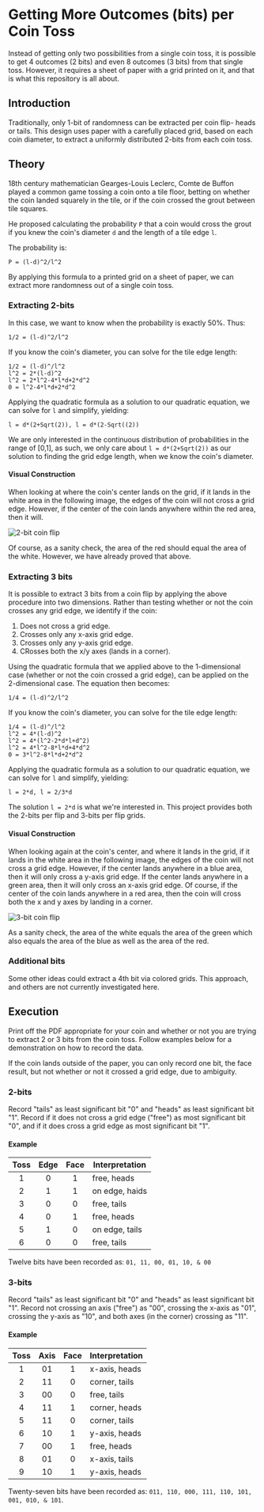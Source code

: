 # Getting More Outcomes (bits) per Coin Toss
Instead of getting only two possibilities from a single coin toss, it is
possible to get 4 outcomes (2 bits) and even 8 outcomes (3 bits) from that
single toss. However, it requires a sheet of paper with a grid printed on it,
and that is what this repository is all about.

## Introduction
Traditionally, only 1-bit of randomness can be extracted per coin flip- heads or
tails. This design uses paper with a carefully placed grid, based on each coin
diameter, to extract a uniformly distributed 2-bits from each coin toss.

## Theory
18th century mathematician Gearges-Louis Leclerc, Comte de Buffon played a
common game tossing a coin onto a tile floor, betting on whether the coin landed
squarely in the tile, or if the coin crossed the grout between tile squares.

He proposed calculating the probability `P` that a coin would cross the grout if
you knew the coin's diameter `d` and the length of a tile edge `l`.

The probability is:

    P = (l-d)^2/l^2

By applying this formula to a printed grid on a sheet of paper, we can extract
more randomness out of a single coin toss.

### Extracting 2-bits
In this case, we want to know when the probability is exactly 50%. Thus:

    1/2 = (l-d)^2/l^2

If you know the coin's diameter, you can solve for the tile edge length:

    1/2 = (l-d)^/l^2
    l^2 = 2*(l-d)^2
    l^2 = 2*l^2-4*l*d+2*d^2
    0 = l^2-4*l*d+2*d^2

Applying the quadratic formula as a solution to our quadratic equation, we can
solve for `l` and simplify, yielding:

    l = d*(2+Sqrt(2)), l = d*(2-Sqrt((2))

We are only interested in the continuous distribution of probabilities in the
range of [0,1], as such, we only care about `l = d*(2+Sqrt(2))` as our solution
to finding the grid edge length, when we know the coin's diameter.

#### Visual Construction
When looking at where the coin's center lands on the grid, if it lands in the
white area in the following image, the edges of the coin will not cross a grid
edge. However, if the center of the coin lands anywhere within the red area,
then it will.

![2-bit coin flip](https://user-images.githubusercontent.com/699572/43870379-78b8c46e-9b34-11e8-9187-cab997e07733.png)

Of course, as a sanity check, the area of the red should equal the area of the
white. However, we have already proved that above.

### Extracting 3 bits
It is possible to extract 3 bits from a coin flip by applying the above
procedure into two dimensions. Rather than testing whether or not the coin
crosses any grid edge, we identify if the coin:

1. Does not cross a grid edge.
2. Crosses only any x-axis grid edge.
3. Crosses only any y-axis grid edge.
4. CRosses both the x/y axes (lands in a corner).

Using the quadratic formula that we applied above to the 1-dimensional case
(whether or not the coin crossed a grid edge), can be applied on the
2-dimensional case. The equation then becomes:

    1/4 = (l-d)^2/l^2

If you know the coin's diameter, you can solve for the tile edge length:

    1/4 = (l-d)^/l^2
    l^2 = 4*(l-d)^2
    l^2 = 4*(l^2-2*d*l+d^2)
    l^2 = 4*l^2-8*l*d+4*d^2
    0 = 3*l^2-8*l*d+2*d^2

Applying the quadratic formula as a solution to our quadratic equation, we can
solve for `l` and simplify, yielding:

    l = 2*d, l = 2/3*d

The solution `l = 2*d` is what we're interested in. This project provides both
the 2-bits per flip and 3-bits per flip grids.

#### Visual Construction
When looking again at the coin's center, and where it lands in the grid, if it
lands in the white area in the following image, the edges of the coin will not
cross a grid edge. However, if the center lands anywhere in a blue area, then it
will only cross a y-axis grid edge. If the center lands anywhere in a green
area, then it will only cross an x-axis grid edge. Of course, if the center of
the coin lands anywhere in a red area, then the coin will cross both the x and y
axes by landing in a corner.

![3-bit coin flip](https://user-images.githubusercontent.com/699572/43870380-7933c178-9b34-11e8-8758-f214c5f1f4af.png)

As a sanity check, the area of the white equals the area of the green which also
equals the area of the blue as well as the area of the red.

### Additional bits
Some other ideas could extract a 4th bit via colored grids. This approach, and
others are not currently investigated here.

## Execution
Print off the PDF appropriate for your coin and whether or not you are trying to
extract 2 or 3 bits from the coin toss. Follow examples below for a
demonstration on how to record the data.

If the coin lands outside of the paper, you can only record one bit, the face
result, but not whether or not it crossed a grid edge, due to ambiguity.

### 2-bits
Record "tails" as least significant bit "0" and "heads" as least significant bit
"1". Record if it does not cross a grid edge ("free") as most significant bit
"0", and if it does cross a grid edge as most significant bit "1".

#### Example
| Toss | Edge | Face | Interpretation |
| :--: | :--: | :--: | -------------- |
|  1   |  0   |  1   | free, heads    |
|  2   |  1   |  1   | on edge, haids |
|  3   |  0   |  0   | free, tails    |
|  4   |  0   |  1   | free, heads    |
|  5   |  1   |  0   | on edge, tails |
|  6   |  0   |  0   | free, tails    |

Twelve bits have been recorded as: `01, 11, 00, 01, 10, & 00`

### 3-bits
Record "tails" as least significant bit "0" and "heads" as least significant bit
"1". Record not crossing an axis ("free") as "00", crossing the x-axis as "01",
crossing the y-axis as "10", and both axes (in the corner) crossing as "11".

#### Example
| Toss | Axis | Face | Interpretation |
| :--: | :--: | :--: | -------------- |
|  1   |  01  |  1   | x-axis, heads  |
|  2   |  11  |  0   | corner, tails  |
|  3   |  00  |  0   | free, tails    |
|  4   |  11  |  1   | corner, heads  |
|  5   |  11  |  0   | corner, tails  |
|  6   |  10  |  1   | y-axis, heads  |
|  7   |  00  |  1   | free, heads    |
|  8   |  01  |  0   | x-axis, tails  |
|  9   |  10  |  1   | y-axis, heads  |

Twenty-seven bits have been recorded as: `011, 110, 000, 111, 110, 101, 001,
010, & 101`.
